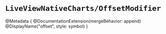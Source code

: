 # ``LiveViewNativeCharts/OffsetModifier``

@Metadata {
    @DocumentationExtension(mergeBehavior: append)
    @DisplayName("offset", style: symbol)
}
